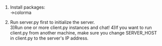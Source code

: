 1) Install packages:<br>
->colorma

2) Run server.py first to initialize the server.<br>
3)Run one or more client.py instances and chat!
4)If you want to run client.py from another machine, make sure you change SERVER_HOST in client.py to the server's IP address.
